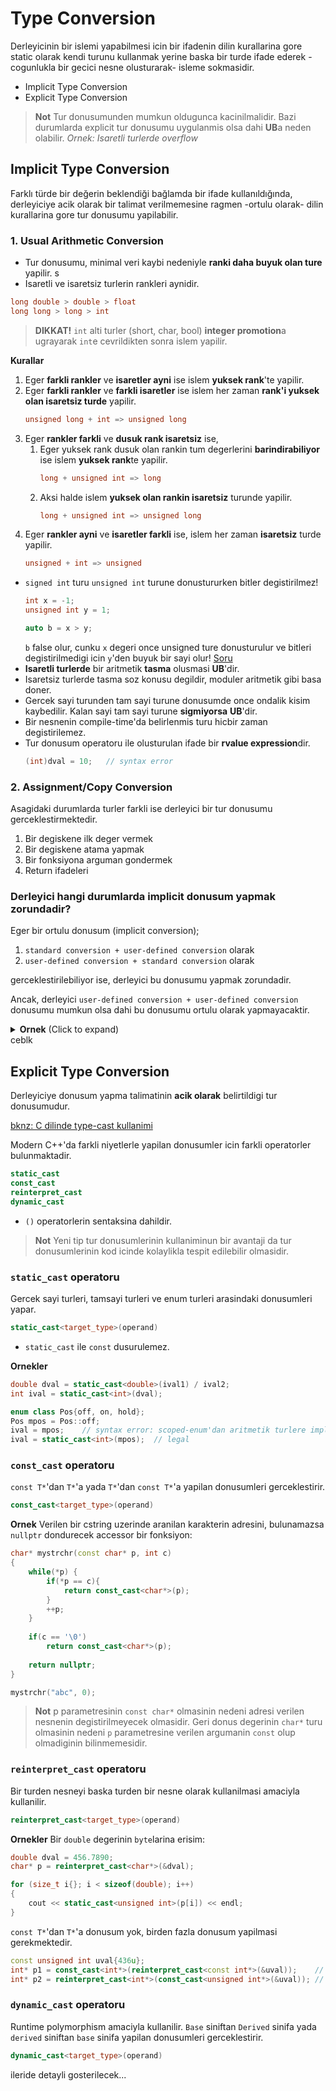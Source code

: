 # Type Conversion

Derleyicinin bir islemi yapabilmesi icin bir ifadenin dilin kurallarina gore static olarak kendi turunu kullanmak yerine baska bir turde ifade ederek -cogunlukla bir gecici nesne olusturarak- isleme sokmasidir.

* Implicit Type Conversion
* Explicit Type Conversion

> **Not**
> Tur donusumunden mumkun oldugunca kacinilmalidir. Bazi durumlarda explicit tur donusumu uygulanmis olsa dahi **UB**a neden olabilir.
  *Ornek: Isaretli turlerde overflow*


## Implicit Type Conversion
Farklı türde bir değerin beklendiği bağlamda bir ifade kullanıldığında, derleyiciye acik olarak bir talimat verilmemesine ragmen -ortulu olarak- dilin kurallarina gore tur donusumu yapilabilir.


### 1. Usual Arithmetic Conversion

* Tur donusumu, minimal veri kaybi nedeniyle **ranki daha buyuk olan ture** yapilir. s  
* Isaretli ve isaretsiz turlerin rankleri aynidir.
  
```C++
long double > double > float
long long > long > int
```

> **DIKKAT!**
> `int` alti turler (short, char, bool) **integer promotion**a ugrayarak `int`e cevrildikten sonra islem yapilir.

<!--  -->

**Kurallar**
1. Eger **farkli rankler** ve **isaretler ayni** ise islem **yuksek rank**'te yapilir.
2. Eger **farkli rankler** ve **farkli isaretler** ise islem her zaman **rank'i yuksek olan isaretsiz turde** yapilir.
   ```C++
   unsigned long + int => unsigned long
   ```
3. Eger **rankler farkli** ve **dusuk rank isaretsiz** ise,
   1. Eger yuksek rank dusuk olan rankin tum degerlerini **barindirabiliyor** ise islem **yuksek rank**te yapilir.
      ```C++
      long + unsigned int => long
      ```
   2. Aksi halde islem **yuksek olan rankin isaretsiz** turunde yapilir.
      ```C++
      long + unsigned int => unsigned long
      ```
4. Eger **rankler ayni** ve **isaretler farkli** ise, islem her zaman **isaretsiz** turde yapilir.
   ```C++
   unsigned + int => unsigned
   ```

<!--  -->

* `signed int` turu `unsigned int` turune donustururken bitler degistirilmez!
  ```C++
  int x = -1;
  unsigned int y = 1;
  
  auto b = x > y;
  ```
  `b` false olur, cunku `x` degeri once unsigned ture donusturulur ve bitleri degistirilmedigi icin `y`'den buyuk bir sayi olur!
  [Soru](sorular/soru1.cpp)
* **Isaretli turlerde** bir aritmetik **tasma** olusmasi **UB**'dir.
* Isaretsiz turlerde tasma soz konusu degildir, moduler aritmetik gibi basa doner.
* Gercek sayi turunden tam sayi turune donusumde once ondalik kisim kaybedilir. Kalan sayi tam sayi turune **sigmiyorsa** **UB**'dir.
* Bir nesnenin compile-time'da belirlenmis turu hicbir zaman degistirilemez.
* Tur donusum operatoru ile olusturulan ifade bir **rvalue expression**dir.
  ```C++
  (int)dval = 10;   // syntax error
  ```
<!--  -->

### 2. Assignment/Copy Conversion
Asagidaki durumlarda turler farkli ise derleyici bir tur donusumu gerceklestirmektedir.

1. Bir degiskene ilk deger vermek
2. Bir degiskene atama yapmak
3. Bir fonksiyona arguman gondermek
4. Return ifadeleri

<!--  -->

### Derleyici hangi durumlarda implicit donusum yapmak zorundadir?
Eger bir ortulu donusum (implicit conversion); 
 1. `standard conversion + user-defined conversion` olarak
 2. `user-defined conversion + standard conversion` olarak
 
gerceklestirilebiliyor ise, derleyici bu donusumu yapmak zorundadir. 

Ancak, derleyici `user-defined conversion + user-defined conversion` donusumu mumkun olsa dahi bu donusumu ortulu olarak yapmayacaktir.

  <details>
  <summary><b>Ornek</b> (Click to expand)</summary>
  
  * ```C++
    class Myclass {
    public:
        Myclass();
        Myclass(int);
    };
    ```
    ```C++ 
    Myclass m;
    double dval{};
    m = dval;     // gecerli: double->int->Myclass donusumu gecerlidir,
                  //    cunku double->int std conv, int->Myclass user-def conv
                  //    static_cast<Myclass>(static_cast<int>(dval))
    
    m = 10 > 5;   // gecerli: Cunku bool->int->Myclass donusumu gecerlidir.
    ```
  * ```C++
    class Myclass {
    public:
        Myclass();
        Myclass(bool);
    };
    ```
    ```C++
    int x;
    int* ptr = &x;
    Myclass m;
    m = ptr;    // gecerli: int* -> bool -> Myclass 
              // std.conv. + user-def conv olmasindan dolayi derleyici donusumu yapmak zorunda!
    ```
  * ```C++
    struct B {
      B(A);   // A'dan B'ye ortulu donusum
    };
    
    struct C {
      C(B);   // B'den C'ye ortulu donusum
    };
    ```
    ```C++
    A ax;
    C cx = ax;    // syntax error: implicit user-def + user-def conv.
    ```
  </details>
  ceblk



## Explicit Type Conversion
Derleyiciye donusum yapma talimatinin **acik olarak** belirtildigi tur donusumudur.

[bknz: C dilinde type-cast kullanimi](030_c_tekrar.md#c-dilindeneski-type-cast-operator-ile-tur-donusumu)

Modern C++'da farkli niyetlerle yapilan donusumler icin farkli operatorler bulunmaktadir.
```C++
static_cast
const_cast
reinterpret_cast
dynamic_cast
```

* `()` operatorlerin sentaksina dahildir.
  
> **Not**
> Yeni tip tur donusumlerinin kullaniminun bir avantaji da tur donusumlerinin kod icinde kolaylikla tespit edilebilir olmasidir.


### `static_cast` operatoru
Gercek sayi turleri, tamsayi turleri ve enum turleri arasindaki donusumleri yapar.
```C++
static_cast<target_type>(operand)
```

* `static_cast` ile `const` dusurulemez.


**Ornekler**
```C++
double dval = static_cast<double>(ival1) / ival2;
int ival = static_cast<int>(dval);
```
```C++    
enum class Pos{off, on, hold};
Pos mpos = Pos::off;
ival = mpos;    // syntax error: scoped-enum'dan aritmetik turlere impl. cast yok
ival = static_cast<int>(mpos);  // legal
```


### `const_cast` operatoru
`const T*`'dan `T*`'a yada `T*`'dan `const T*`'a yapilan donusumleri gerceklestirir.
```C++
const_cast<target_type>(operand)
```
**Ornek**
Verilen bir cstring uzerinde aranilan karakterin adresini, bulunamazsa `nullptr` dondurecek accessor bir fonksiyon:
```C++
char* mystrchr(const char* p, int c)
{
    while(*p) {
        if(*p == c){
            return const_cast<char*>(p);
        }
        ++p;
    }
    
    if(c == '\0')
        return const_cast<char*>(p);
    
    return nullptr;
}

mystrchr("abc", 0);
```
> **Not**
> p parametresinin `const char*` olmasinin nedeni adresi verilen nesnenin degistirilmeyecek olmasidir. 
> Geri donus degerinin `char*` turu olmasinin nedeni `p` parametresine verilen argumanin `const` olup olmadiginin bilinmemesidir. 


### `reinterpret_cast` operatoru
Bir turden nesneyi baska turden bir nesne olarak kullanilmasi amaciyla kullanilir.
```C++
reinterpret_cast<target_type>(operand)
```

**Ornekler**
Bir `double` degerinin `byte`larina erisim:
```C++
double dval = 456.7890;
char* p = reinterpret_cast<char*>(&dval);

for (size_t i{}; i < sizeof(double); i++)
{
    cout << static_cast<unsigned int>(p[i]) << endl;
}
```
`const T*`'dan `T*`'a donusum yok, birden fazla donusum yapilmasi gerekmektedir. 
```C++
const unsigned int uval{436u};
int* p1 = const_cast<int*>(reinterpret_cast<const int*>(&uval));    // legal option 1
int* p2 = reinterpret_cast<int*>(const_cast<unsigned int*>(&uval)); // legal option 2
```


### `dynamic_cast` operatoru
Runtime polymorphism amaciyla kullanilir. `Base` siniftan `Derived` sinifa yada `derived` siniftan `base` sinifa yapilan donusumleri gerceklestirir.
```C++
dynamic_cast<target_type>(operand)
```

ileride detayli gosterilecek...